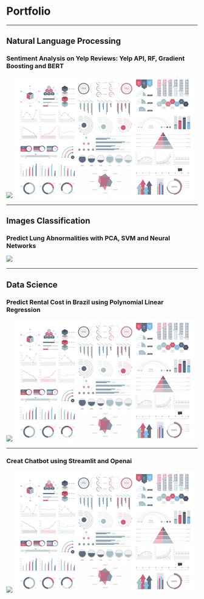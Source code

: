 # Portfolio

---

## Natural Language Processing 

### Sentiment Analysis on Yelp Reviews: Yelp API, RF, Gradient Boosting and BERT

[![](https://img.shields.io/badge/Github-In%20Progress-brightgreen)](https://github.com/Thigiang/Yelp-review)
<img src="images/dummy_thumbnail.jpg?raw=true"/>

---

## Images Classification

### Predict Lung Abnormalities with PCA, SVM and Neural Networks

[![](https://img.shields.io/badge/Github-View%20on%20Github-green)](https://github.com/Thigiang/Chest-X-ray-Classification-Project)


---

## Data Science

### Predict Rental Cost in Brazil using Polynomial Linear Regression

[![](https://img.shields.io/badge/Github-View%20on%20Github-green)](https://github.com/Thigiang/Regression-Model-rent-price-Brazil)
<img src="images/dummy_thumbnail.jpg?raw=true"/>

---
### Creat Chatbot using Streamlit and Openai

[![](https://img.shields.io/badge/Github-View%20on%20Github-green)](https://github.com/Thigiang/Chatbot)
<img src="images/dummy_thumbnail.jpg?raw=true"/>
